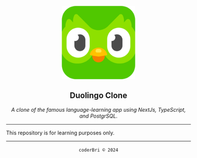 <section align="center">
  <img height="200" src="./lingo/public/mascot.svg" alt="App Icon">
  <h1>Duolingo Clone</h1>
  <p><em>A clone of the famous language-learning app using NextJs, TypeScript, and PostgrSQL.</em></p>
</section>

---
This repository is for learning purposes only.

---
<section align="center">
  <code>coderBri © 2024</code>
</section>